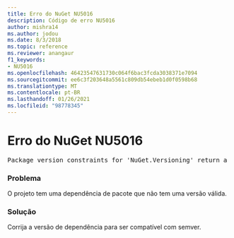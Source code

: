 ```yaml
---
title: Erro do NuGet NU5016
description: Código de erro NU5016
author: mishra14
ms.author: jodou
ms.date: 8/3/2018
ms.topic: reference
ms.reviewer: anangaur
f1_keywords:
- NU5016
ms.openlocfilehash: 46423547631730c064f6bac3fcda3038371e7094
ms.sourcegitcommit: ee6c3f203648a5561c809db54ebeb1d0f0598b68
ms.translationtype: MT
ms.contentlocale: pt-BR
ms.lasthandoff: 01/26/2021
ms.locfileid: "98778345"
---
```

# <a name="nuget-error-nu5016"></a>Erro do NuGet NU5016
<pre>Package version constraints for 'NuGet.Versioning' return a version range that is empty.</pre>

### <a name="issue"></a>Problema

O projeto tem uma dependência de pacote que não tem uma versão válida.


### <a name="solution"></a>Solução

Corrija a versão de dependência para ser compatível com semver.

